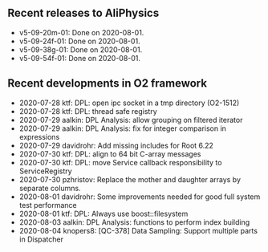 ## Recent releases to AliPhysics
- v5-09-20m-01: Done on 2020-08-01.
- v5-09-24f-01: Done on 2020-08-01.
- v5-09-38g-01: Done on 2020-08-01.
- v5-09-54f-01: Done on 2020-08-01.
## Recent developments in O2 framework
- 2020-07-28 ktf: DPL: open ipc socket in a tmp directory (O2-1512)
- 2020-07-28 ktf: DPL: thread safe registry
- 2020-07-29 aalkin: DPL Analysis: allow grouping on filtered iterator
- 2020-07-29 aalkin: DPL Analysis: fix for integer comparison in expressions
- 2020-07-29 davidrohr: Add missing includes for Root 6.22
- 2020-07-30 ktf: DPL: align to 64 bit C-array messages
- 2020-07-30 ktf: DPL: move Service callback responsibility to ServiceRegistry
- 2020-07-30 pzhristov: Replace the mother and daughter arrays by separate columns.
- 2020-08-01 davidrohr: Some improvements needed for good full system test performance
- 2020-08-01 ktf: DPL: Always use boost::filesystem
- 2020-08-03 aalkin: DPL Analysis: functions to perform index building
- 2020-08-04 knopers8: [QC-378] Data Sampling: Support multiple parts in Dispatcher
